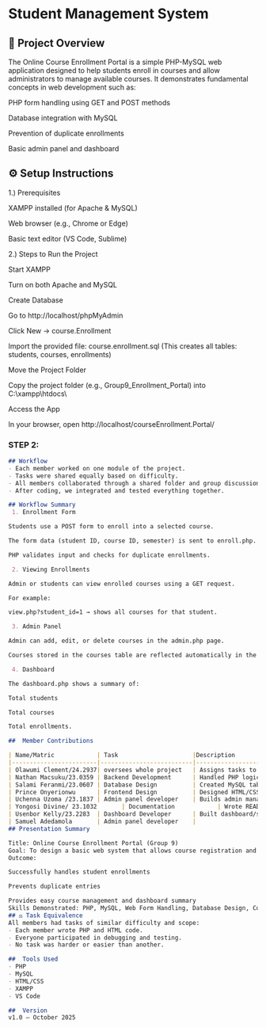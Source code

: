 # Student Management System

## 🧩 Project Overview
The Online Course Enrollment Portal is a simple PHP-MySQL web application designed to help students enroll in courses and allow administrators to manage available courses.
It demonstrates fundamental concepts in web development such as:

PHP form handling using GET and POST methods

Database integration with MySQL

Prevention of duplicate enrollments

Basic admin panel and dashboard

## ⚙ Setup Instructions
1.) Prerequisites

XAMPP
 installed (for Apache & MySQL)

Web browser (e.g., Chrome or Edge)

Basic text editor (VS Code, Sublime)

2.) Steps to Run the Project

Start XAMPP

Turn on both Apache and MySQL

Create Database

Go to http://localhost/phpMyAdmin

Click New → course.Enrollment

Import the provided file:
course.enrollment.sql
(This creates all tables: students, courses, enrollments)

Move the Project Folder

Copy the project folder (e.g., Group9_Enrollment_Portal) into
C:\xampp\htdocs\

Access the App

In your browser, open
 http://localhost/courseEnrollment.Portal/

### STEP 2:

```markdown
## Workflow
- Each member worked on one module of the project.
- Tasks were shared equally based on difficulty.
- All members collaborated through a shared folder and group discussions.
- After coding, we integrated and tested everything together.

## Workflow Summary
 1. Enrollment Form

Students use a POST form to enroll into a selected course.

The form data (student ID, course ID, semester) is sent to enroll.php.

PHP validates input and checks for duplicate enrollments.

 2. Viewing Enrollments

Admin or students can view enrolled courses using a GET request.

For example:

view.php?student_id=1 → shows all courses for that student.

 3. Admin Panel

Admin can add, edit, or delete courses in the admin.php page.

Courses stored in the courses table are reflected automatically in the enrollment form.

 4. Dashboard

The dashboard.php shows a summary of:

Total students

Total courses

Total enrollments.

##  Member Contributions

| Name/Matric            | Task                     |Description
|------------------------|--------------------------|-----------------------------------------------------
| Olawumi Clement/24.2937| oversees whole project   | Assigns tasks to members .               
| Nathan Macsuku/23.0359 | Backend Development      | Handled PHP logic/database connection.  
| Salami Feranmi/23.0607 | Database Design          | Created MySQL tables and managed database structure.             
| Prince Onyerionwu      | Frontend Design          | Designed HTML/CSS layout for forms and tables.       
| Uchenna Uzoma /23.1837 | Admin panel developer    | Builds admin management features.
| Yongosi Divine/ 23.1032       | Documentation            | Wrote README.md and prepared presentation summary.
| Usenbor Kelly/23.2283  | Dashboard Developer      | Built dashboard/shows total students, courses.
| Samuel Adedamola       | Admin panel developer    | 
## Presentation Summary

Title: Online Course Enrollment Portal (Group 9)
Goal: To design a basic web system that allows course registration and management using PHP and MySQL.
Outcome:

Successfully handles student enrollments

Prevents duplicate entries

Provides easy course management and dashboard summary
Skills Demonstrated: PHP, MySQL, Web Form Handling, Database Design, Collaboration
## ⚖ Task Equivalence
All members had tasks of similar difficulty and scope:
- Each member wrote PHP and HTML code.
- Everyone participated in debugging and testing.
- No task was harder or easier than another.

##  Tools Used
- PHP
- MySQL
- HTML/CSS
- XAMPP
- VS Code

##  Version
v1.0 – October 2025
